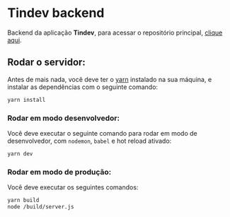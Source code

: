 # Tindev backend

Backend da aplicação **Tindev**, para acessar o repositório principal, [clique aqui](https://github.com/lucasmedeiros/tindev).

## Rodar o servidor:

Antes de mais nada, você deve ter o [yarn](https://yarnpkg.com/pt-BR/) instalado na sua máquina, e instalar as dependências com o seguinte comando:

```sh
yarn install
```

### Rodar em modo desenvolvedor:

Você deve executar o seguinte comando para rodar em modo de desenvolvedor, com `nodemon`, `babel` e hot reload ativado:
```sh
yarn dev
```

### Rodar em modo de produção:

Você deve executar os seguintes comandos:
```sh
yarn build
node /build/server.js
```